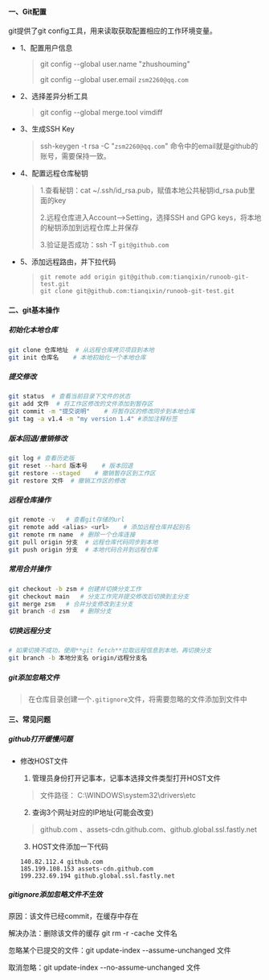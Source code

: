 #### 一、Git配置

git提供了git config工具，用来读取获取配置相应的工作环境变量。

- 1、配置用户信息

  > git config --global user.name "zhushouming"
  >
  > git config --global user.email `zsm2260@qq.com`

- 2、选择差异分析工具

  > git config --global merge.tool vimdiff

- 3、生成SSH Key

  > ssh-keygen -t rsa -C "`zsm2260@qq.com`"
  > 命令中的email就是github的账号，需要保持一致。

- 4、配置远程仓库秘钥

  > 1.查看秘钥：cat ~/.ssh/id_rsa.pub，赋值本地公共秘钥id_rsa.pub里面的key
  >
  > 2.远程仓库进入Account-->Setting，选择SSH and GPG keys，将本地的秘钥添加到远程仓库上并保存
  >
  > 3.验证是否成功：ssh -T `git@github.com`

- 5、添加远程路由，并下拉代码

  > ```
  > git remote add origin git@github.com:tianqixin/runoob-git-test.git
  > git clone git@github.com:tianqixin/runoob-git-test.git
  > ```

#### 二、git基本操作

##### 初始化本地仓库

```bash
git clone 仓库地址	# 从远程仓库拷贝项目到本地
git init 仓库名	# 本地初始化一个本地仓库
```

##### 提交修改

```bash
git status	# 查看当前目录下文件的状态
git add 文件	# 将工作区修改的文件添加到暂存区
git commit -m "提交说明"	# 将暂存区的修改同步到本地仓库
git tag -a v1.4 -m "my version 1.4"	#添加注释标签
```

##### 版本回退/撤销修改

```bash
git log	# 查看历史版
git reset --hard 版本号	# 版本回退
git restore --staged 	# 撤销暂存区到工作区
git restore 文件	# 撤销工作区的修改
```

##### 远程仓库操作

```bash
git remote -v	# 查看git存储的url
git remote add <alias> <url>	# 添加远程仓库并起别名
git remote rm name	# 删除一个仓库连接
git pull origin 分支	# 远程仓库代码同步到本地
git push origin 分支	# 本地代码合并到远程仓库
```

##### 常用合并操作

```bash
git checkout -b zsm	# 创建并切换分支工作
git checkout main	# 分支工作完并提交修改后切换到主分支
git merge zsm	# 合并分支修改到主分支
git branch -d zsm	# 删除分支
```

##### 切换远程分支

 ```bash
# 如果切换不成功，使用**git fetch**拉取远程信息到本地，再切换分支
git branch -b 本地分支名 origin/远程分支名	
 ```

##### git添加忽略文件

> 在仓库目录创建一个`.gitignore`文件，将需要忽略的文件添加到文件中

#### 三、常见问题

##### github打开缓慢问题

- 修改HOST文件

  1. 管理员身份打开记事本，记事本选择文件类型打开HOST文件

  > 文件路径： C:\WINDOWS\system32\drivers\etc 

  2. 查询3个网址对应的IP地址(可能会改变)

  >  github.com 、assets-cdn.github.com、github.global.ssl.fastly.net

  3. HOST文件添加一下代码

  ```
  140.82.112.4 github.com
  185.199.108.153 assets-cdn.github.com
  199.232.69.194 github.global.ssl.fastly.net
  ```

##### gitignore添加忽略文件不生效

原因：该文件已经commit，在缓存中存在

解决办法：删除该文件的缓存	git rm -r -cache 文件名

忽略某个已提交的文件：git update-index --assume-unchanged 文件

取消忽略：git update-index --no-assume-unchanged 文件

